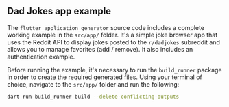 ## Dad Jokes app example

The `flutter_application_generator` source code includes a complete working example in the `src/app/` folder. It's a simple joke browser app that uses the Reddit API to display jokes posted to the `r/dadjokes` subreddit and allows you to manage favorites (add / remove). It also includes an authentication example.

Before running the example, it's necessary to run the `build_runner` package in order to create the required generated files. Using your terminal of choice, navigate to the `src/app/` folder and run the following:

```bash
dart run build_runner build --delete-conflicting-outputs
```